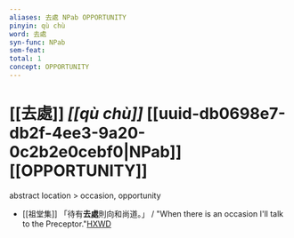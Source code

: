 ```yaml
---
aliases: 去處 NPab OPPORTUNITY
pinyin: qù chù
word: 去處
syn-func: NPab
sem-feat: 
total: 1
concept: OPPORTUNITY 
---
```

# [[去處]] *[[qù chù]]*  [[uuid-db0698e7-db2f-4ee3-9a20-0c2b2e0cebf0|NPab]] [[OPPORTUNITY]]
abstract location > occasion, opportunity
 - [[祖堂集]] 「待有**去處**則向和尚道。」 / "When there is an occasion I'll talk to the Preceptor."[HXWD](https://hxwd.org/textview.html?location=KR6q0002_Yan_016-4118a.14)